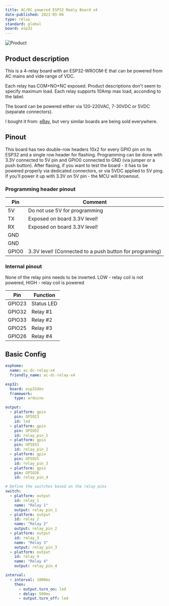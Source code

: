 ```yaml
---
title: AC/DC powered ESP32 Realy Board x4
date-published: 2023-05-06
type: relay
standard: global
board: esp32
---
```


![Product](./image.jpg "Product Image")

## Product description

This is a 4-relay board with an ESP32-WROOM-E that can be powered from AC mains and vide range of VDC.

Each relay has COM+NO+NC exposed. Product descriptions don't seem to specify maximum load. Each relay supports 10Amp max load, acconding to the label.

The board can be powered either via 120-220VAC, 7-30VDC or 5VDC (separate connectors).

I bought it from: [eBay](https://www.ebay.com/itm/295164946172), but very similar boards are being sold everywhere.

## Pinout

This board has two double-row headers 10x2 for every GPIO pin on its ESP32 and a single row header for flashing.
Programming can be done with 3.3V connected to 5V pin and GPIO0 connected to GND (via jumper or a push button).
After flasing, if you want to test the board - it has to be powered properly via dedicated connectors, or via 5VDC applied to 5V ping.
If you'll power it up with 3.3V on 5V pin - the MCU will brownout.

### Programming header pinout

| Pin   | Comment                                                 |
| ----- | ------------------------------------------------------- |
| 5V    | Do not use 5V for programming                           |
| TX    | Exposed on board 3.3V level!                            |
| RX    | Exposed on board 3.3V level!                            |
| GND   |                                                         |
| GND   |                                                         |
| GPIO0 | 3.3V level! (Connected to a push button for programing) |

### Internal pinout

None of the relay pins needs to be inverted. LOW - relay coil is not powered, HIGH - relay coil is powered

| Pin    | Function                      |
| ------ | ----------------------------- |
| GPIO23 | Status LED                    |
| GPIO32 | Relay #1                      |
| GPIO33 | Relay #2                      |
| GPIO25 | Relay #3                      |
| GPIO26 | Relay #4                      |

## Basic Config

```yaml
esphome:
  name: ac-dc-relay-x4
  friendly_name: ac-dc-relay-x4

esp32:
  board: esp32dev
  framework:
    type: arduino

output:
  - platform: gpio
    pin: GPIO23
    id: led
  - platform: gpio
    pin: GPIO32
    id: relay_pin_1
  - platform: gpio
    pin: GPIO33
    id: relay_pin_2
  - platform: gpio
    pin: GPIO25
    id: relay_pin_3
  - platform: gpio
    pin: GPIO26
    id: relay_pin_4

# Define the switches based on the relay pins
switch:
  - platform: output
    id: relay_1
    name: "Relay 1"
    output: relay_pin_1
  - platform: output
    id: relay_2
    name: "Relay 2"
    output: relay_pin_2
  - platform: output
    id: relay_3
    name: "Relay 3"
    output: relay_pin_3
  - platform: output
    id: relay_4
    name: "Relay 4"
    output: relay_pin_4

interval:
  - interval: 1000ms
    then:
      - output.turn_on: led
      - delay: 500ms
      - output.turn_off: led
```
